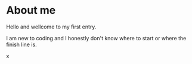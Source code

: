 # About me
Hello and wellcome to my first entry.
<p>I am new to coding and I honestly don't know where to start or where the finish line is.</p>
	x
